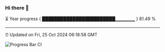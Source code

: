 ### Hi there 👋

⏳ Year progress { ████████████████████████▁▁▁▁▁▁ } 81.49 %

---

⏰ Updated on Fri, 25 Oct 2024 06:18:58 GMT

![Progress Bar CI](https://github.com/liununu/liununu/workflows/Progress%20Bar%20CI/badge.svg)
